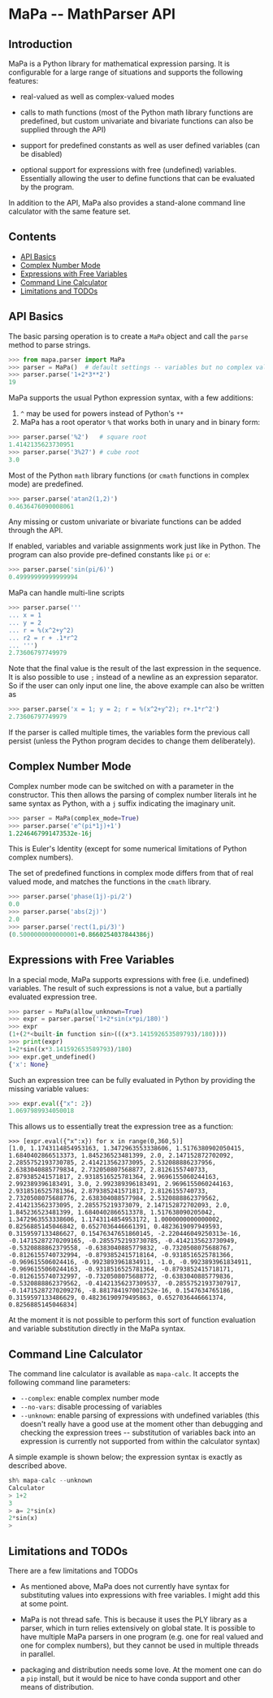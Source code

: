 # MaPa -- MathParser API

## Introduction

MaPa is a Python library for mathematical expression parsing. It is
configurable for a large range of situations and supports the following
features:

- real-valued as well as complex-valued modes

- calls to math functions (most of the Python math library functions
  are predefined, but custom univariate and bivariate functions can
  also be supplied through the API)

- support for predefined constants as well as user defined variables
  (can be disabled)

- optional support for expressions with free (undefined) variables.
  Essentially allowing the user to define functions that can be
  evaluated by the program.

In addition to the API, MaPa also provides a stand-alone command line
calculator with the same feature set.


## Contents

- [API Basics](#basics)
- [Complex Number Mode](#complex)
- [Expressions with Free Variables](#undefined)
- [Command Line Calculator](#calc)
- [Limitations and TODOs](#todo)


## API Basics<a name=basics></a>

The basic parsing operation is to create a `MaPa` object and call the
`parse` method to parse strings.

```Python
>>> from mapa.parser import MaPa
>>> parser = MaPa()  # default settings -- variables but no complex values
>>> parser.parse('1+2*3**2')
19 
```

MaPa supports the usual Python expression syntax, with a few additions:

1. `^` may be used for powers instead of Python's `**`
2. MaPa has a root operator `%` that works both in unary and in binary form:

```Python
>>> parser.parse('%2')   # square root
1.4142135623730951
>>> parser.parse('3%27') # cube root
3.0
```

Most of the Python `math` library functions (or `cmath` functions in
complex mode) are predefined.

```Python
>>> parser.parse('atan2(1,2)')
0.4636476090008061
```

Any missing or custom univariate or bivariate functions can be added
through the API.

If enabled, variables and variable assignments work just like in
Python. The program can also provide pre-defined constants like `pi`
or `e`:

```Python
>>> parser.parse('sin(pi/6)')
0.49999999999999994
```

MaPa can handle multi-line scripts

```Python
>>> parser.parse('''
... x = 1
... y = 2
... r = %(x^2+y^2)
... r2 = r + .1*r^2
... ''')
2.73606797749979
```

Note that the final value is the result of the last expression in the
sequence. It is also possible to use `;` instead of a newline as an
expression separator. So if the user can only input one line, the
above example can also be written as

```Python
>>> parser.parse('x = 1; y = 2; r = %(x^2+y^2); r+.1*r^2')
2.73606797749979
```

If the parser is called multiple times, the variables form the
previous call persist (unless the Python program decides to change
them deliberately).


## Complex Number Mode <a name="complex"></a>

Complex number mode can be switched on with a parameter in the
constructor. This then allows the parsing of complex number literals
int he same syntax as Python, with a `j` suffix indicating the
imaginary unit.

```Python
>>> parser = MaPa(complex_mode=True)
>>> parser.parse('e^(pi*1j)+1')
1.2246467991473532e-16j
```

This is Euler's Identity (except for some numerical limitations of
Python complex numbers).

The set of predefined functions in complex mode differs from that of
real valued mode, and matches the functions in the `cmath` library.

```Python
>>> parser.parse('phase(1j)-pi/2')
0.0
>>> parser.parse('abs(2j)')
2.0
>>> parser.parse('rect(1,pi/3)')
(0.5000000000000001+0.8660254037844386j)

```


## Expressions with Free Variables<a name="undefined"></a>

In a special mode, MaPa supports expressions with free
(i.e. undefined) variables. The result of such expressions is not a
value, but a partially evaluated expression tree.

```Python
>>> parser = MaPa(allow_unknown=True)
>>> expr = parser.parse('1+2*sin(x*pi/180)')
>>> expr
(1+(2*<built-in function sin>(((x*3.141592653589793)/180))))
>>> print(expr)
1+2*sin((x*3.141592653589793)/180)
>>> expr.get_undefined()
{'x': None}
```

Such an expression tree can be fully evaluated in Python by providing
the missing variable values:

```Python
>>> expr.eval({"x": 2})
1.0697989934050018
```

This allows us to essentially treat the expression tree as a function:

```
>>> [expr.eval({"x":x}) for x in range(0,360,5)]
[1.0, 1.1743114854953163, 1.3472963553338606, 1.5176380902050415, 1.6840402866513373, 1.845236523481399, 2.0, 2.147152872702092, 2.2855752193730785, 2.414213562373095, 2.532088886237956, 2.6383040885779834, 2.732050807568877, 2.8126155740733, 2.879385241571817, 2.9318516525781364, 2.9696155060244163, 2.992389396183491, 3.0, 2.992389396183491, 2.9696155060244163, 2.9318516525781364, 2.879385241571817, 2.8126155740733, 2.7320508075688776, 2.638304088577984, 2.5320888862379562, 2.414213562373095, 2.285575219373079, 2.147152872702093, 2.0, 1.845236523481399, 1.6840402866513378, 1.517638090205042, 1.3472963553338606, 1.1743114854953172, 1.0000000000000002, 0.8256885145046842, 0.6527036446661391, 0.4823619097949593, 0.3159597133486627, 0.15476347651860145, -2.220446049250313e-16, -0.14715287270209165, -0.2855752193730785, -0.4142135623730949, -0.5320888862379558, -0.6383040885779832, -0.7320508075688767, -0.8126155740732994, -0.8793852415718164, -0.9318516525781366, -0.969615506024416, -0.9923893961834911, -1.0, -0.9923893961834911, -0.9696155060244163, -0.9318516525781364, -0.8793852415718171, -0.8126155740732997, -0.7320508075688772, -0.6383040885779836, -0.5320888862379562, -0.41421356237309537, -0.28557521937307917, -0.14715287270209276, -8.881784197001252e-16, 0.1547634765186, 0.3159597133486629, 0.48236190979495863, 0.6527036446661374, 0.8256885145046834]
```

At the moment it is not possible to perform this sort of function
evaluation and variable substitution directly in the MaPa syntax.



## Command Line Calculator<a name="calc"></a>

The command line calculator is available as `mapa-calc`. It accepts
the following command line parameters:

- `--complex`: enable complex number mode
- `--no-vars`: disable processing of variables
- `--unknown`: enable parsing of expressions with undefined variables (this doesn't really have a good use at the moment other than debugging and checking the expression trees -- substitution of variables back into an expression is currently not supported from within the calculator syntax)

A simple example is shown below; the expression syntax is exactly as
described above.

```Python
sh% mapa-calc --unknown
Calculator
> 1+2
3
> a= 2*sin(x)
2*sin(x)
>
```


## Limitations and TODOs<a name="todo"></a>

There are a few limitations and TODOs

- As mentioned above, MaPa does not currently have syntax for substituting values into expressions with free variables. I might add this at some point.

- MaPa is not thread safe. This is because it uses the PLY library as a parser, which in turn relies extensively on global state. It is possible to have multiple MaPa parsers in one program (e.g. one for real valued and one for complex numbers), but they cannot be used in multiple threads in parallel.

- packaging and distribution needs some love. At the moment one can do a `pip` install, but it would be nice to have conda support and other means of distribution.
